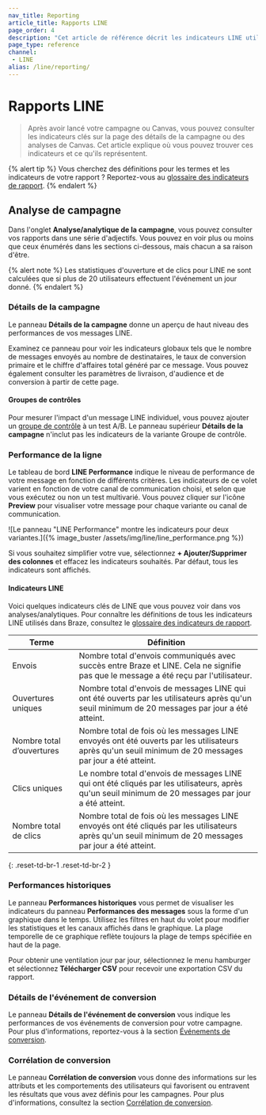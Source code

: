 ```yaml
---
nav_title: Reporting
article_title: Rapports LINE
page_order: 4
description: "Cet article de référence décrit les indicateurs LINE utilisés chez Braze, ainsi que la façon de les visualiser dans vos campagnes LINE."
page_type: reference
channel:
 - LINE
alias: /line/reporting/
---
```


# Rapports LINE

> Après avoir lancé votre campagne ou Canvas, vous pouvez consulter les indicateurs clés sur la page des détails de la campagne ou des analyses de Canvas. Cet article explique où vous pouvez trouver ces indicateurs et ce qu'ils représentent.

{% alert tip %}
Vous cherchez des définitions pour les termes et les indicateurs de votre rapport ? Reportez-vous au [glossaire des indicateurs de rapport]({{site.baseurl}}/user_guide/data/report_metrics/).
{% endalert %}

## Analyse de campagne

Dans l'onglet **Analyse/analytique de la campagne**, vous pouvez consulter vos rapports dans une série d'adjectifs. Vous pouvez en voir plus ou moins que ceux énumérés dans les sections ci-dessous, mais chacun a sa raison d'être.

{% alert note %}
Les statistiques d'ouverture et de clics pour LINE ne sont calculées que si plus de 20 utilisateurs effectuent l'événement un jour donné.
{% endalert %}

### Détails de la campagne

Le panneau **Détails de la campagne** donne un aperçu de haut niveau des performances de vos messages LINE.

Examinez ce panneau pour voir les indicateurs globaux tels que le nombre de messages envoyés au nombre de destinataires, le taux de conversion primaire et le chiffre d'affaires total généré par ce message. Vous pouvez également consulter les paramètres de livraison, d'audience et de conversion à partir de cette page.

#### Groupes de contrôles

Pour mesurer l'impact d'un message LINE individuel, vous pouvez ajouter un [groupe de contrôle]({{site.baseurl}}/user_guide/engagement_tools/testing/multivariant_testing/) à un test A/B. Le panneau supérieur **Détails de la campagne** n'inclut pas les indicateurs de la variante Groupe de contrôle.

### Performance de la ligne

Le tableau de bord **LINE Performance** indique le niveau de performance de votre message en fonction de différents critères. Les indicateurs de ce volet varient en fonction de votre canal de communication choisi, et selon que vous exécutez ou non un test multivarié. Vous pouvez cliquer sur l'icône <i class="fa fa-eye preview-icon"></i> **Preview** pour visualiser votre message pour chaque variante ou canal de communication.

![Le panneau "LINE Performance" montre les indicateurs pour deux variantes.]({% image_buster /assets/img/line/line_performance.png %})

Si vous souhaitez simplifier votre vue, sélectionnez **\+ Ajouter/Supprimer des colonnes** et effacez les indicateurs souhaités. Par défaut, tous les indicateurs sont affichés.

#### Indicateurs LINE

Voici quelques indicateurs clés de LINE que vous pouvez voir dans vos analyses/analytiques. Pour connaître les définitions de tous les indicateurs LINE utilisés dans Braze, consultez le [glossaire des indicateurs de rapport]({{site.baseurl}}/user_guide/data/report_metrics/).

| Terme | Définition |
| --- | --- |
| Envois | Nombre total d'envois communiqués avec succès entre Braze et LINE. Cela ne signifie pas que le message a été reçu par l'utilisateur. |
| Ouvertures uniques | Nombre total d'envois de messages LINE qui ont été ouverts par les utilisateurs après qu'un seuil minimum de 20 messages par jour a été atteint. |
| Nombre total d’ouvertures | Nombre total de fois où les messages LINE envoyés ont été ouverts par les utilisateurs après qu'un seuil minimum de 20 messages par jour a été atteint. |
| Clics uniques | Le nombre total d'envois de messages LINE qui ont été cliqués par les utilisateurs, après qu'un seuil minimum de 20 messages par jour a été atteint. |
| Nombre total de clics | Nombre total de fois où les messages LINE envoyés ont été cliqués par les utilisateurs après qu'un seuil minimum de 20 messages par jour a été atteint. |
{: .reset-td-br-1 .reset-td-br-2 }

### Performances historiques

Le panneau **Performances historiques** vous permet de visualiser les indicateurs du panneau **Performances des messages** sous la forme d'un graphique dans le temps. Utilisez les filtres en haut du volet pour modifier les statistiques et les canaux affichés dans le graphique. La plage temporelle de ce graphique reflète toujours la plage de temps spécifiée en haut de la page.

Pour obtenir une ventilation jour par jour, sélectionnez le menu hamburger <i class="fas fa-bars"></i> et sélectionnez **Télécharger CSV** pour recevoir une exportation CSV du rapport.

### Détails de l'événement de conversion
 
Le panneau **Détails de l'événement de conversion** vous indique les performances de vos événements de conversion pour votre campagne. Pour plus d'informations, reportez-vous à la section [Événements de conversion]({{site.baseurl}}/user_guide/engagement_tools/testing/conversion_correlation).

### Corrélation de conversion

Le panneau **Corrélation de conversion** vous donne des informations sur les attributs et les comportements des utilisateurs qui favorisent ou entravent les résultats que vous avez définis pour les campagnes. Pour plus d'informations, consultez la section [Corrélation de conversion]({{site.baseurl}}/user_guide/engagement_tools/testing/conversion_correlation).


